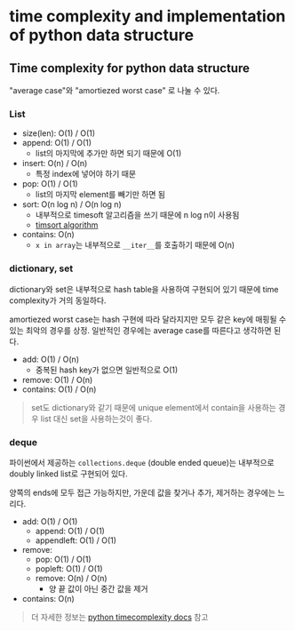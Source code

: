 # time complexity and implementation of python data structure

## Time complexity for python data structure

"average case"와 "amortiezed worst case" 로 나눌 수 있다.

### List

- size(len): O(1) / O(1)
- append: O(1) / O(1)
  - list의 마지막에 추가만 하면 되기 때문에 O(1)
- insert: O(n) / O(n)
  - 특정 index에 넣어야 하기 때문
- pop: O(1) / O(1)
  - list의 마지막 element를 빼기만 하면 됨
- sort: O(n log n) / O(n log n)
  - 내부적으로 timesoft 알고리즘을 쓰기 때문에 n log n이 사용됨
  - [timsort algorithm](https://d2.naver.com/helloworld/0315536)
- contains: O(n)
  - `x in array`는 내부적으로 `__iter__`를 호출하기 때문에 O(n)

### dictionary, set

dictionary와 set은 내부적으로 hash table을 사용하여 구현되어 있기 때문에 time complexity가 거의 동일하다.

amortiezed worst case는 hash 구현에 따라 달라지지만 모두 같은 key에 매핑될 수 있는 최악의 경우를 상정. 일반적인 경우에는 average case를 따른다고 생각하면 된다.

- add: O(1) / O(n)
  - 중복된 hash key가 없으면 일반적으로 O(1)
- remove: O(1) / O(n)
- contains: O(1) / O(n)

> set도 dictionary와 같기 때문에 unique element에서 contain을 사용하는 경우 list 대신 set을 사용하는것이 좋다.


### deque

파이썬에서 제공하는 `collections.deque` (double ended queue)는 내부적으로 doubly linked list로 구현되어 있다.

양쪽의 ends에 모두 접근 가능하지만, 가운데 값을 찾거나 추가, 제거하는 경우에는 느리다.

- add: O(1) / O(1)
  - append: O(1) / O(1)
  - appendleft: O(1) / O(1)
- remove:
  - pop: O(1) / O(1)
  - popleft: O(1) / O(1)
  - remove: O(n) / O(n)
    - 양 끝 값이 아닌 중간 값을 제거
- contains: O(n)


> 더 자세한 정보는 [python timecomplexity docs](https://wiki.python.org/moin/TimeComplexity) 참고

